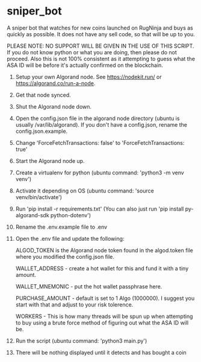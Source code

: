 # sniper_bot
A sniper bot that watches for new coins launched on RugNinja and buys as quickly as possible. It does not have any sell code, so that will be up to you.

PLEASE NOTE: NO SUPPORT WILL BE GIVEN IN THE USE OF THIS SCRIPT. If you do not know python or what you are doing, then please do not proceed. Also this is not 100% consistent as it attempting to guess what the ASA ID will be before it's actually confirmed on the blockchain.

1. Setup your own Algorand node. See https://nodekit.run/ or https://algorand.co/run-a-node.
2. Get that node synced.
3. Shut the Algorand node down.
4. Open the config.json file in the algorand node directory (ubuntu is usually /var/lib/algorand). If you don't have a config.json, rename the config.json.example.
5. Change 'ForceFetchTransactions: false' to 'ForceFetchTransactions: true' 
6. Start the Algorand node up.
7. Create a virtualenv for python (ubuntu command: 'python3 -m venv venv')
8. Activate it depending on OS (ubuntu command: 'source venv/bin/activate')
9. Run 'pip install -r requirements.txt' (You can also just run 'pip install py-algorand-sdk python-dotenv')
10. Rename the .env.example file to .env
11. Open the .env file and update the following:
   
     ALGOD_TOKEN is the Algorand node token found in the algod.token file where you modified the config.json file.
    
     WALLET_ADDRESS - create a hot wallet for this and fund it with a tiny amount.
   
     WALLET_MNEMONIC - put the hot wallet passphrase here.
   
     PURCHASE_AMOUNT - default is set to 1 Algo (1000000). I suggest you start with that and adjust to your risk tolerence.
   
     WORKERS - This is how many threads will be spun up when attempting to buy using a brute force method of figuring out what the ASA ID will be.
12. Run the script (ubuntu command: 'python3 main.py')
13. There will be nothing displayed until it detects and has bought a coin
